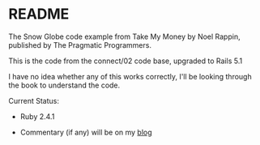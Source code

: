 # README

The Snow Globe code example from Take My Money by
Noel Rappin, published by The Pragmatic Programmers.

This is the code from the connect/02 code base, upgraded to Rails 5.1

I have no idea whether any of this works correctly, I'll be looking
through the book to understand the code.

Current Status:

* Ruby 2.4.1

* Commentary (if any) will be on my [blog](http://www.thecwlzone.com/blog/)
